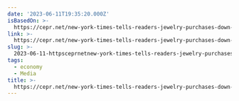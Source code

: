 ```yaml
---
date: '2023-06-11T19:35:20.000Z'
isBasedOn: >-
  https://cepr.net/new-york-times-tells-readers-jewelry-purchases-down-due-to-inflation-commerce-department-says-they-are-up-by-26-4-percent/
link: >-
  https://cepr.net/new-york-times-tells-readers-jewelry-purchases-down-due-to-inflation-commerce-department-says-they-are-up-by-26-4-percent/
slug: >-
  2023-06-11-httpsceprnetnew-york-times-tells-readers-jewelry-purchases-down-due-to-inflation-commerce-department-says-they-are-up-by-26-4-percent
tags:
  - economy
  - Media
title: >-
  https://cepr.net/new-york-times-tells-readers-jewelry-purchases-down-due-to-inflation-commerce-department-says-they-are-up-by-26-4-percent/
---
```


